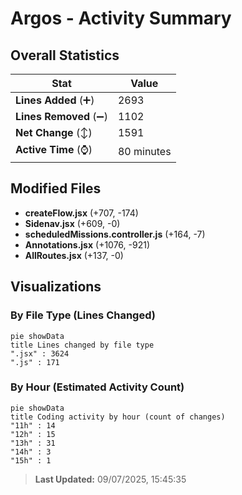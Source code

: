 # Argos - Activity Summary 

## Overall Statistics

| Stat                   | Value                                                             |
| ---------------------- | ----------------------------------------------------------------- |
| **Lines Added** (➕)   | 2693                                          |
| **Lines Removed** (➖) | 1102                                        |
| **Net Change** (↕)    | 1591                |
| **Active Time** (⌚)   | 80 minutes |


## Modified Files
- **createFlow.jsx** (+707, -174)
- **Sidenav.jsx** (+609, -0)
- **scheduledMissions.controller.js** (+164, -7)
- **Annotations.jsx** (+1076, -921)
- **AllRoutes.jsx** (+137, -0)

## Visualizations

### By File Type (Lines Changed)

```mermaid
pie showData
title Lines changed by file type
".jsx" : 3624
".js" : 171
```

### By Hour (Estimated Activity Count)

```mermaid
pie showData
title Coding activity by hour (count of changes)
"11h" : 14
"12h" : 15
"13h" : 31
"14h" : 3
"15h" : 1
```


> **Last Updated:** 09/07/2025, 15:45:35